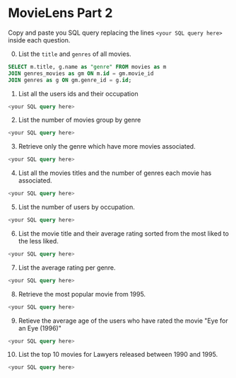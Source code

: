 # MovieLens Part 2

Copy and paste you SQL query replacing the lines `<your SQL query here>` inside each question.

0. List the `title` and `genres` of all movies.

```SQL
SELECT m.title, g.name as "genre" FROM movies as m
JOIN genres_movies as gm ON m.id = gm.movie_id
JOIN genres as g ON gm.genre_id = g.id;
```

1. List all the users ids and their occupation

```SQL
<your SQL query here>
```

2. List the number of movies group by genre

```SQL
<your SQL query here>
```

3. Retrieve only the genre which have more movies associated.

```SQL
<your SQL query here>
```

4. List all the movies titles and the number of genres each movie has associated.

```SQL
<your SQL query here>
```

5. List the number of users by occupation.

```SQL
<your SQL query here>
```

6. List the movie title and their average rating sorted from the most liked to the less liked.

```SQL
<your SQL query here>
```

7. List the average rating per genre.

```SQL
<your SQL query here>
```

8. Retrieve the most popular movie from 1995.

```SQL
<your SQL query here>
```

9. Retieve the average age of the users who have rated the movie "Eye for an Eye (1996)"

```SQL
<your SQL query here>
```

10. List the top 10 movies for Lawyers released between 1990 and 1995.

```SQL
<your SQL query here>
```
